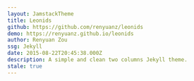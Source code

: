 ```yaml
---
layout: JamstackTheme
title: Leonids
github: https://github.com/renyuanz/leonids
demo: https://renyuanz.github.io/leonids
author: Renyuan Zou
ssg: Jekyll
date: 2015-08-22T20:45:38.000Z
description: A simple and clean two columns Jekyll theme.
stale: true
---
```

